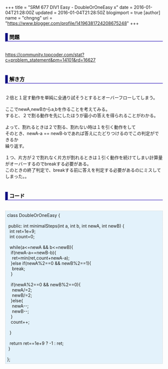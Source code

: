 +++
title = "SRM 677 DIV1 Easy - DoubleOrOneEasy x"
date = 2016-01-04T21:28:00Z
updated = 2016-01-04T21:28:50Z
blogimport = true 
[author]
	name = "chngng"
	uri = "https://www.blogger.com/profile/14196381724208675248"
+++

<div dir="ltr" style="text-align: left;" trbidi="on"><h3 style="border-bottom: 2px solid slateblue; border-left: 8px solid navy; color: black; padding: 0px 0px 1px 5px;">問題 <br /></h3><br /><a href="https://community.topcoder.com/stat?c=problem_statement&amp;pm=14101&amp;rd=16627" target="_blank">https://community.topcoder.com/stat?c=problem_statement&amp;pm=14101&amp;rd=16627</a><br /><br /><h3 style="border-bottom: 2px solid slateblue; border-left: 8px solid navy; color: black; padding: 0px 0px 1px 5px;">解き方 </h3><br />２倍と１足す動作を単純に全通り試そうとするとオーバーフローしてしまう。<br /><br />ここでnewA,newBからa,bを作ることを考えてみる。<br />すると、２で割る動作を先にしたほうが最小の答えを得られることがわかる。<br /><br />よって、割れるときは２で割る、割れない時は１を引く動作をして<br />そのとき、newA-a == newB-bであれば答えにたどりつけるのでこの判定ができるか<br />繰り返す。<br /><br />１つ、片方が２で割れなく片方が割れるときは１引く動作を続けてしまい計算量がオーバーするのでbreakする必要がある。<br />このときの終了判定で、breakする前に答えを判定する必要があるのにミスしてしまった。。<br /><br /><h3 style="border-bottom: 2px solid slateblue; border-left: 8px solid navy; color: black; padding: 0px 0px 1px 5px;">コード </h3><br /><div style="background-color: #e3f2fb; border: 1px dotted #CCCCCC; padding: 5px;">class DoubleOrOneEasy {<br /><br /><span class="Apple-tab-span" style="white-space: pre;"> </span>public: int minimalSteps(int a, int b, int newA, int newB) {<br /><span class="Apple-tab-span" style="white-space: pre;">  </span>int ret=1e+9;<br /><span class="Apple-tab-span" style="white-space: pre;">  </span>int count=0;<br /><br /><span class="Apple-tab-span" style="white-space: pre;">  </span>while(a&lt;=newA &amp;&amp; b&lt;=newB){<br /><span class="Apple-tab-span" style="white-space: pre;">   </span>if(newA-a==newB-b){<br /><span class="Apple-tab-span" style="white-space: pre;">    </span>ret=min(ret,count+newA-a);<br /><span class="Apple-tab-span" style="white-space: pre;">   </span>}else if(newA%2==0 &amp;&amp; newB%2==1){<br /><span class="Apple-tab-span" style="white-space: pre;">    </span>break;<br /><span class="Apple-tab-span" style="white-space: pre;">   </span>}<br /><br /><span class="Apple-tab-span" style="white-space: pre;">   </span>if(newA%2==0 &amp;&amp; newB%2==0){<br /><span class="Apple-tab-span" style="white-space: pre;">    </span>newA/=2;<br /><span class="Apple-tab-span" style="white-space: pre;">    </span>newB/=2;<br /><span class="Apple-tab-span" style="white-space: pre;">   </span>}else{<br /><span class="Apple-tab-span" style="white-space: pre;">    </span>newA--;<br /><span class="Apple-tab-span" style="white-space: pre;">    </span>newB--;<br /><span class="Apple-tab-span" style="white-space: pre;">   </span>}<br /><span class="Apple-tab-span" style="white-space: pre;">   </span>count++;<br /><br /><span class="Apple-tab-span" style="white-space: pre;">  </span>}<br /><br /><span class="Apple-tab-span" style="white-space: pre;">  </span>return ret==1e+9 ? -1 : ret;<br /><span class="Apple-tab-span" style="white-space: pre;"> </span>}<br /><br />};</div></div>
